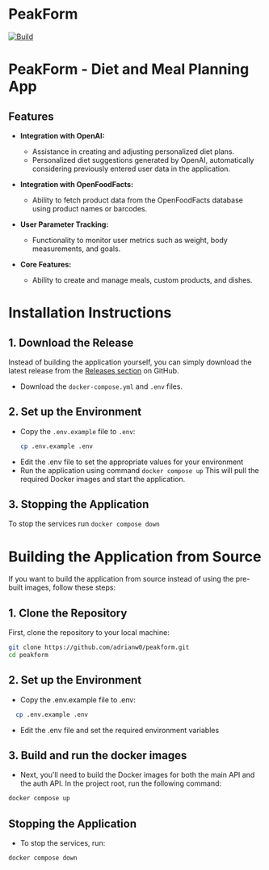 # PeakForm
[![Build](https://github.com/adrianw0/Fuel/actions/workflows/dotnet.yml/badge.svg)](https://github.com/adrianw0/Fuel/actions/workflows/dotnet.yml)


# PeakForm - Diet and Meal Planning App

## Features

- **Integration with OpenAI:**
  - Assistance in creating and adjusting personalized diet plans.
  - Personalized diet suggestions generated by OpenAI, automatically considering previously entered user data in the application.

- **Integration with OpenFoodFacts:**
  - Ability to fetch product data from the OpenFoodFacts database using product names or barcodes.

- **User Parameter Tracking:**
  - Functionality to monitor user metrics such as weight, body measurements, and goals.

- **Core Features:**
  - Ability to create and manage meals, custom products, and dishes.

# Installation Instructions

## 1. Download the Release

Instead of building the application yourself, you can simply download the latest release from the [Releases section](https://github.com/adrianw0/PeakForm/releases) on GitHub.

- Download the `docker-compose.yml` and `.env` files.

## 2. Set up the Environment
- Copy the `.env.example` file to `.env`:
   ```bash
   cp .env.example .env
   ```
- Edit the .env file to set the appropriate values for your environment
- Run the application using command
  ```docker compose up```
  This will pull the required Docker images and start the application.
## 3. Stopping the Application 
  To stop the services run 
  ```docker compose down```
  
# Building the Application from Source
If you want to build the application from source instead of using the pre-built images, follow these steps:
## 1. Clone the Repository

First, clone the repository to your local machine:

```bash
git clone https://github.com/adrianw0/peakform.git
cd peakform
```

## 2. Set up the Environment
  - Copy the .env.example file to .env:
  ```bash
    cp .env.example .env
  ```
- Edit the .env file and set the required environment variables
        
## 3. Build and run the docker images
- Next, you'll need to build the Docker images for both the main API and the auth API. In the project root, run the following command:
```bash
docker compose up
```

## Stopping the Application
- To stop the services, run:
```bash
docker compose down
```
